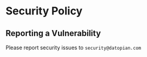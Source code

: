 # Security Policy

## Reporting a Vulnerability

Please report security issues to `security@datopian.com`